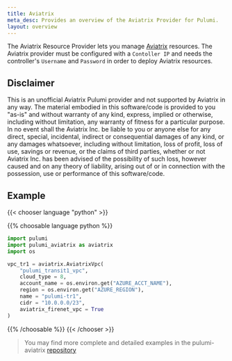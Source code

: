 ```yaml
---
title: Aviatrix
meta_desc: Provides an overview of the Aviatrix Provider for Pulumi.
layout: overview
---
```


The Aviatrix Resource Provider lets you manage [Aviatrix](https://aviatrix.com) resources.
The Aviatrix provider must be configured with a `Contoller IP` and needs the controller's  `Username` and `Password` in order to deploy Aviatrix resources.

## Disclaimer
This is an unofficial Aviatrix Pulumi provider and not supported by Aviatrix in any way. The material embodied in this software/code is provided to you "as-is" and without warranty of any kind, express, implied or otherwise, including without limitation, any warranty of fitness for a particular purpose. In no event shall the Aviatrix Inc. be liable to you or anyone else for any direct, special, incidental, indirect or consequential damages of any kind, or any damages whatsoever, including without limitation, loss of profit, loss of use, savings or revenue, or the claims of third parties, whether or not Aviatrix Inc. has been advised of the possibility of such loss, however caused and on any theory of liability, arising out of or in connection with the possession, use or performance of this software/code.

## Example

{{< chooser language "python" >}}

{{% choosable language python %}}

```python
import pulumi
import pulumi_aviatrix as aviatrix
import os

vpc_tr1 = aviatrix.AviatrixVpc(
    "pulumi_transit1_vpc",
    cloud_type = 8,
    account_name = os.environ.get("AZURE_ACCT_NAME"),
    region = os.environ.get("AZURE_REGION"),
    name = "pulumi-tr1",
    cidr = "10.0.0.0/23",
    aviatrix_firenet_vpc = True
)
```

{{% /choosable %}}
{{< /chooser >}}

> You may find more complete and detailed examples in the pulumi-aviatrix [repository](https://github.com/astipkovits/pulumi-aviatrix/tree/main/examples)
